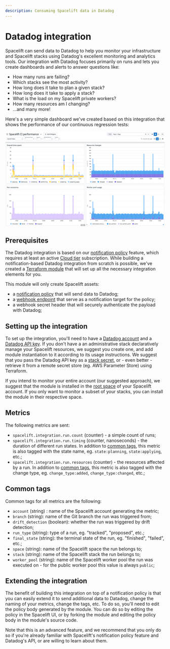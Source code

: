 ```yaml
---
description: Consuming Spacelift data in Datadog
---
```


# Datadog integration

Spacelift can send data to Datadog to help you monitor your infrastructure and Spacelift stacks using Datadog's excellent monitoring and analytics tools. Our integration with Datadog focuses primarily on runs and lets you create dashboards and alerts to answer questions like:

- How many runs are failing?
- Which stacks see the most activity?
- How long does it take to plan a given stack?
- How long does it take to apply a stack?
- What is the load on my Spacelift private workers?
- How many resources am I changing?
- ...and many more!

Here's a very simple dashboard we've created based on this integration that shows the performance of our continuous regression tests:

![Dashboard screenshot](../../assets/screenshots/datadog-screenshot.png)

## Prerequisites

The Datadog integration is based on our [notification policy](../../concepts/policy/notification-policy.md) feature, which requires at least an active [Cloud tier](https://spacelift.io/pricing) subscription. While building a notification-based Datadog integration from scratch is possible, we've created a [Terraform module](https://registry.terraform.io/modules/spacelift-io/datadog/spacelift/latest) that will set up all the necessary integration elements for you.

This module will only create Spacelift assets:
- a [notification policy](../../concepts/policy/notification-policy.md) that will send data to Datadog;
- a [webhook endpoint](../webhooks.md) that serve as a notification target for the policy;
- a webhook secret header that will securely authenticate the payload with Datadog;

## Setting up the integration

To set up the integration, you'll need to have a [Datadog account](https://www.datadoghq.com/) and a [Datadog API key](https://docs.datadoghq.com/account_management/api-app-keys/#api-keys). If you don't have a an administrative stack declaratively manage your Spacelift resources, we suggest you create one, and add module instantiation to it according to its usage instructions. We suggest that you pass the Datadog API key as a [stack secret](../../concepts/configuration/environment.md#environment-variables), or - even better - retrieve it from a remote secret store (eg. AWS Parameter Store) using Terraform.

If you intend to monitor your entire account (our suggested approach), we suggest that the module is installed in the [root space](../../concepts/spaces/access-control.md) of your Spacelift account. If you only want to monitor a subset of your stacks, you can install the module in their respective space.

## Metrics

The following metrics are sent:

- `spacelift.integration.run.count` (counter) - a simple count of runs;
- `spacelift.integration.run.timing` (counter, nanoseconds) - the duration of different run states. In addition to [common tags](#common-tags), this metric is also tagged with the state name, eg. `state:planning`, `state:applying`, etc.;
- `spacelift.integration.run.resources` (counter) - the resources affected by a run. In addition to [common tags](#common-tags), this metric is also tagged with the change type, eg. `change_type:added`, `change_type:changed`, etc.;

## Common tags

Common tags for all metrics are the following:

- `account` (string) : name of the Spacelift account generating the metric;
- `branch` (string): name of the Git branch the run was triggered from;
- `drift_detection` (boolean): whether the run was triggered by drift detection;
- `run_type` (string): type of a run, eg. "tracked", "proposed", etc.;
- `final_state` (string): the terminal state of the run, eg. "finished", "failed", etc.;
- `space` (string): name of the Spacelift space the run belongs to;
- `stack` (string): name of the Spacelift stack the run belongs to;
- `worker_pool` (string): name of the Spacelift worker pool the run was executed on - for the public worker pool this value is always `public`;

## Extending the integration

The benefit of building this integration on top of a notification policy is that you can easily extend it to send additional data to Datadog, change the naming of your metrics, change the tags, etc. To do so, you'll need to edit the policy body generated by the module. You can do so by editing the policy in the Spacelift UI, or by forking the module and editing the policy body in the module's source code.

Note that this is an advanced feature, and we recommend that you only do so if you're already familiar with Spacelift's notification policy feature and Datadog's API, or are willing to learn about them.
